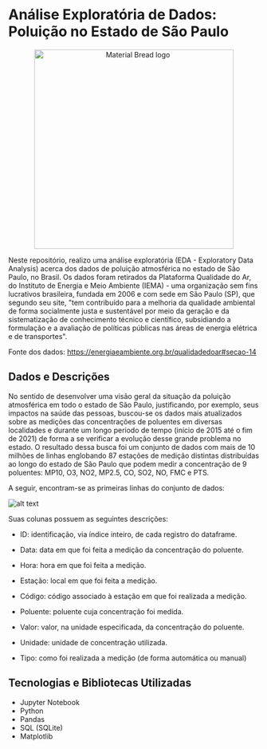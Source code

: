 # Análise Exploratória de Dados: Poluição no Estado de São Paulo

<p align="center">
    <img width="400" src="https://github.com/Samirnunes/sp_polution_eda/blob/main/images/iema_logo.png" alt="Material Bread logo">
<p>

Neste repositório, realizo uma análise exploratória (EDA - Exploratory Data Analysis) acerca dos dados de poluição atmosférica no estado de São Paulo, no Brasil. Os dados foram retirados da Plataforma Qualidade do Ar, do Instituto de Energia e Meio Ambiente (IEMA) - uma organização sem fins lucrativos brasileira, fundada em 2006 e com sede em São Paulo (SP), que segundo seu site, "tem contribuído para a melhoria da qualidade ambiental de forma socialmente justa e sustentável por meio da geração e da sistematização de conhecimento técnico e científico, subsidiando a formulação e a avaliação de políticas públicas nas áreas de energia elétrica e de transportes".

Fonte dos dados: https://energiaeambiente.org.br/qualidadedoar#secao-14

## Dados e Descrições

No sentido de desenvolver uma visão geral da situação da poluição atmosférica em todo o estado de São Paulo, justificando, por exemplo, seus impactos na saúde das pessoas, buscou-se os dados mais atualizados sobre as medições das concentrações de poluentes em diversas localidades e durante um longo período de tempo (início de 2015 até o fim de 2021) de forma a se verificar a evolução desse grande problema no estado. O resultado dessa busca foi um conjunto de dados com mais de 10 milhões de linhas englobando 87 estações de medição distintas distribuídas ao longo do estado de São Paulo que podem medir a concentração de 9 poluentes: MP10, O3, NO2, MP2.5, CO, SO2, NO, FMC e PTS. 

A seguir, encontram-se as primeiras linhas do conjunto de dados:

![alt text](https://github.com/Samirnunes/sp_polution_eda/blob/main/images/visao_geral_dataframe.PNG)

Suas colunas possuem as seguintes descrições:

- ID: identificação, via índice inteiro, de cada registro do dataframe.

- Data: data em que foi feita a medição da concentração do poluente.

- Hora: hora em que foi feita a medição.

- Estação: local em que foi feita a medição.

- Código: código associado à estação em que foi realizada a medição.

- Poluente: poluente cuja concentração foi medida.

- Valor: valor, na unidade especificada, da concentração do poluente.

- Unidade: unidade de concentração utilizada.

- Tipo: como foi realizada a medição (de forma automática ou manual)

## Tecnologias e Bibliotecas Utilizadas

- Jupyter Notebook
- Python
- Pandas
- SQL (SQLite)
- Matplotlib
 
